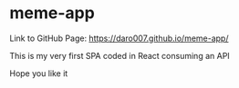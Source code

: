 # meme-app

Link to GitHub Page: https://daro007.github.io/meme-app/ 

This is my very first SPA coded in React consuming an API

Hope you like it 
